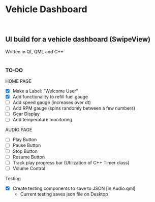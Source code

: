 # Vehicle Dashboard
</br>

## UI build for a vehicle dashboard (SwipeView)

Written in Qt, QML and C++
</br>
</br>

### TO-DO

HOME PAGE
- [X] Make a Label: "Welcome User"
- [X] Add functionality to refill fuel gauge
- [ ] Add speed gauge  (increases over dt)
- [ ] Add RPM gauge  (spins randomly between a few numbers)
- [ ] Gear Display
- [ ] Add temperature monitoring

AUDIO PAGE
- [ ] Play Button
- [ ] Pause Button
- [ ] Stop Button
- [ ] Resume Button
- [ ] Track play progress bar (Utilization of C++ Timer class)
- [ ] Volume Control

Testing
- [X] Create testing components to save to JSON [in Audio.qml]
  - Current testing saves json file on Desktop
